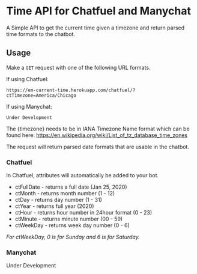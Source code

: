 # Time API for Chatfuel and Manychat

A Simple API to get the current time given a timezone and return parsed time formats to the chatbot.

## Usage

Make a `GET` request with one of the following URL formats.

If using Chatfuel:

```
https://em-current-time.herokuapp.com/chatfuel/?ctTimezone=America/Chicago
```

If using Manychat:

```
Under Development
```

The {timezone} needs to be in IANA Timezone Name format which can be found here:
https://en.wikipedia.org/wiki/List_of_tz_database_time_zones

The request will return parsed date formats that are usable in the chatbot.

### Chatfuel

In Chatfuel, attributes will automatically be added to your bot.

-   ctFullDate - returns a full date (Jan 25, 2020)
-   ctMonth - returns month number (1 - 12)
-   ctDay - returns day number (1 - 31)
-   ctYear - returns full year (2020)
-   ctHour - returns hour number in 24hour format (0 - 23)
-   ctMinute - returns minute number (00 - 59)
-   ctWeekDay - returns week day number (0 - 6)

_For ctWeekDay, 0 is for Sunday and 6 is for Saturday._

### Manychat

Under Development
